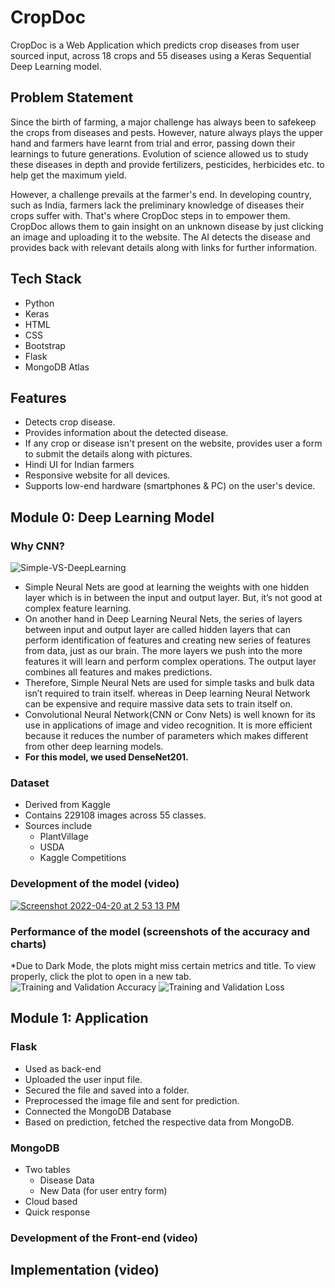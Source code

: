 # CropDoc
CropDoc is a Web Application which predicts crop diseases from user sourced input, across 18 crops and 55 diseases using a Keras Sequential Deep Learning model.
## Problem Statement
Since the birth of farming, a major challenge has always been to safekeep the crops from diseases and pests. However, nature always plays the upper hand and farmers have learnt from trial and error, passing down their learnings to future generations. Evolution of science allowed us to study these diseases in depth and provide fertilizers, pesticides, herbicides etc. to help get the maximum yield.

However, a challenge prevails at the farmer's end. In developing country, such as India, farmers lack the preliminary knowledge of diseases their crops suffer with. That's where CropDoc steps in to empower them. CropDoc allows them to gain insight on an unknown disease by just clicking an image and uploading it to the website. The AI detects the disease and provides back with relevant details along with links for further information.
## Tech Stack
- Python
- Keras
- HTML
- CSS
- Bootstrap
- Flask
- MongoDB Atlas
## Features
- Detects crop disease.
- Provides information about the detected disease.
- If any crop or disease isn't present on the website, provides user a form to submit the details along with pictures.
- Hindi UI for Indian farmers
- Responsive website for all devices.
- Supports low-end hardware (smartphones & PC) on the user's device.
## Module 0: Deep Learning Model
### Why CNN?
![Simple-VS-DeepLearning](https://user-images.githubusercontent.com/42082976/164188704-10dba20e-b1b0-42e4-bf06-5a3d43e55c4a.jpeg)
- Simple Neural Nets are good at learning the weights with one hidden layer which is in between the input and output layer. But, it’s not good at complex feature learning.
- On another hand in  Deep Learning Neural Nets, the series of layers between input and output layer are called hidden layers that can perform identification of features and creating new series of features from data, just as our brain. The more layers we push into the more features it will learn and perform complex operations. The output layer combines all features and makes predictions.
- Therefore, Simple Neural Nets are used for simple tasks and bulk data isn’t required to train itself. whereas in Deep learning Neural Network can be expensive and require massive data sets to train itself on. 
- Convolutional Neural Network(CNN or Conv Nets) is well known for its use in applications of image and video recognition. It is more efficient because it reduces the number of parameters which makes different from other deep learning models.
- **For this model, we used DenseNet201.**
### Dataset
- Derived from Kaggle
- Contains 229108 images across 55 classes.
- Sources include
  - PlantVillage
  - USDA
  - Kaggle Competitions
### Development of the model (video)
[![Screenshot 2022-04-20 at 2 53 13 PM](https://user-images.githubusercontent.com/42082976/164196344-e4f1f115-c428-4600-88b0-a876c984e1a3.png)](https://youtu.be/Kz2f_YFx5js)
### Performance of the model (screenshots of the accuracy and charts)
*Due to Dark Mode, the plots might miss certain metrics and title. To view properly, click the plot to open in a new tab.
![Training and Validation Accuracy](https://user-images.githubusercontent.com/42082976/164190971-f6268e9e-57e4-4d68-9c1a-4917428a1c60.png)
![Training and Validation Loss](https://user-images.githubusercontent.com/42082976/164190997-ffbac7c1-85fc-4a9f-af44-2a6e59eb593a.png)
## Module 1: Application
### Flask
- Used as back-end
- Uploaded the user input file.
- Secured the file and saved into a folder.
- Preprocessed the image file and sent for prediction.
- Connected the MongoDB Database
- Based on prediction, fetched the respective data from MongoDB.
### MongoDB
- Two tables
  - Disease Data
  - New Data (for user entry form)
- Cloud based
- Quick response
### Development of the Front-end (video)
## Implementation (video)
